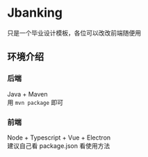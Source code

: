 # Jbanking

只是一个毕业设计模板，各位可以改改前端随便用

## 环境介绍

### 后端

Java + Maven  
用 `mvn package` 即可

### 前端

Node + Typescript + Vue + Electron  
建议自己看 package.json 看使用方法

